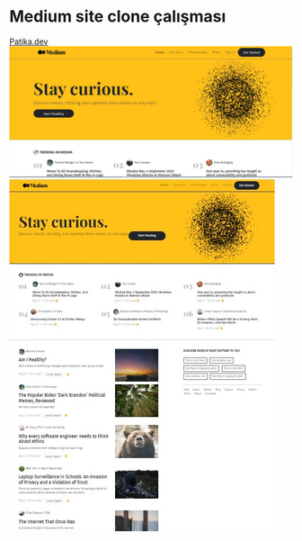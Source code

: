 # Medium site clone çalışması
[Patika.dev](https://www.patika.dev/)
![image](/images/medium.jpg)
![image](/images/medium2.jpg)
